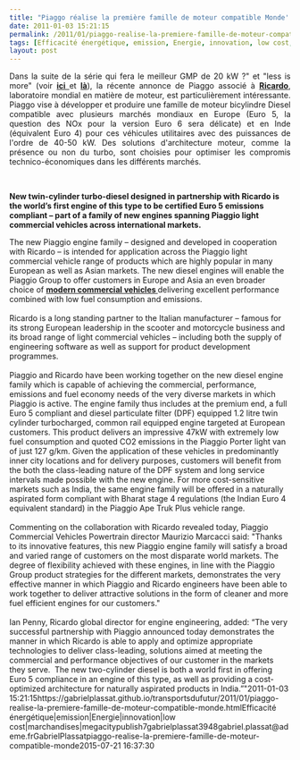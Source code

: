 ```yaml
---
title: "Piaggo réalise la première famille de moteur compatible Monde''"
date: 2011-01-03 15:21:15
permalink: /2011/01/piaggo-realise-la-premiere-famille-de-moteur-compatible-monde.html
tags: [Efficacité énergétique, emission, Energie, innovation, low cost, marchandises, megacity]
layout: post
---
```


<p style="text-align: justify">Dans la suite de la série qui fera le meilleur GMP de 20 kW ?" et "less is more" (voir <strong><a href="https://gabrielplassat.github.io/transportsdufutur/2010/01/qui-sera-capable-de-faire-un-gmp-de-20-kw-au-meilleur-prix-.html"" target=""_blank"">ici </a></strong>et <strong><a href="https://gabrielplassat.github.io/transportsdufutur/2010/03/less-is-more-2.html"" target=""_blank"">là</a></strong>), la récente annonce de Piaggo associé à <strong><a href=""http://www.ricardo.com/News--Media/Press-releases/News-releases1/2010/Ricardo-cooperates-with-Piaggio-on-development-of-clean-and-fuel-efficient-light-commercial-vehicle-engine-family/"" target=""_blank"">Ricardo</a></strong>, laboratoire mondial en matière de moteur, est particulièrement intéressante. Piaggo vise à développer et produire une famille de moteur bicylindre Diesel compatible avec plusieurs marchés mondiaux en Europe (Euro 5, la question des NOx pour la version Euro 6 sera délicate) et en Inde (équivalent Euro 4) pour ces véhicules utilitaires avec des puissances de l'ordre de 40-50 kW. Des solutions d'architecture moteur, comme la présence ou non du turbo, sont choisies pour optimiser les compromis technico-économiques dans les différents marchés.</p> <p style=""text-align: justify""><a href="https://gabrielplassat.github.io/transportsdufutur/wp-content/uploads/sites/6/old/6a0120a66d2ad4970b0148c744d1db970c-800wi.jpg"" rel=""lightbox""><img alt=""Piaggo2"" class=""asset  asset-image at-xid-6a0120a66d2ad4970b0148c744d1db970c"" src=""/wp-content/uploads/sites/6/old/6a0120a66d2ad4970b0148c744d1db970c-500wi.jpg"" style=""margin-left: automargin-right: auto"" title=""Piaggo2"" /></a> </p> <p style=""text-align: justify""><strong>New twin-cylinder turbo-diesel designed in partnership with Ricardo is the world’s first engine of this type to be certified Euro 5 emissions compliant – part of a family of new engines spanning Piaggio light commercial vehicles across international markets. </strong></p>  <!--more-->  The new Piaggio engine family – designed and developed in cooperation with Ricardo – is intended for application across the Piaggio light commercial vehicle range of products which are highly popular in many European as well as Asian markets. The new diesel engines will enable the Piaggio Group to offer customers in Europe and Asia an even broader choice of <strong><a href=""http://piaggio.co.in/Category/products/choose-your-ape.aspx"" target=""_blank"">modern commercial vehicles </a></strong>delivering excellent performance combined with low fuel consumption and emissions.<br /><br />Ricardo is a long standing partner to the Italian manufacturer – famous for its strong European leadership in the scooter and motorcycle business and its broad range of light commercial vehicles – including both the supply of engineering software as well as support for product development programmes.<br /><br />Piaggio and Ricardo have been working together on the new diesel engine family which is capable of achieving the commercial, performance, emissions and fuel economy needs of the very diverse markets in which Piaggio is active. The engine family thus includes at the premium end, a full Euro 5 compliant and diesel particulate filter (DPF) equipped 1.2 litre twin cylinder turbocharged, common rail equipped engine targeted at European customers. This product delivers an impressive 47kW with extremely low fuel consumption and quoted CO2 emissions in the Piaggio Porter light van of just 127 g/km. Given the application of these vehicles in predominantly inner city locations and for delivery purposes, customers will benefit from the both the class-leading nature of the DPF system and long service intervals made possible with the new engine. For more cost-sensitive markets such as India, the same engine family will be offered in a naturally aspirated form compliant with Bharat stage 4 regulations (the Indian Euro 4 equivalent standard) in the Piaggio Ape Truk Plus vehicle range.<br /><br />Commenting on the collaboration with Ricardo revealed today, Piaggio Commercial Vehicles Powertrain director Maurizio Marcacci said: "Thanks to its innovative features, this new Piaggio engine family will satisfy a broad and varied range of customers on the most disparate world markets. The degree of flexibility achieved with these engines, in line with the Piaggio Group product strategies for the different markets, demonstrates the very effective manner in which Piaggio and Ricardo engineers have been able to work together to deliver attractive solutions in the form of cleaner and more fuel efficient engines for our customers."<br /><br />Ian Penny, Ricardo global director for engine engineering, added: “The very successful partnership with Piaggio announced today demonstrates the manner in which Ricardo is able to apply and optimize appropriate technologies to deliver class-leading, solutions aimed at meeting the commercial and performance objectives of our customer in the markets they serve.  The new two-cylinder diesel is both a world first in offering Euro 5 compliance in an engine of this type, as well as providing a cost-optimized architecture for naturally aspirated products in India.”"2011-01-03 15:21:15https://gabrielplassat.github.io/transportsdufutur/2011/01/piaggo-realise-la-premiere-famille-de-moteur-compatible-monde.htmlEfficacité énergétique|emission|Energie|innovation|low cost|marchandises|megacitypublish7gabrielplassat3948gabriel.plassat@ademe.frGabrielPlassatpiaggo-realise-la-premiere-famille-de-moteur-compatible-monde2015-07-21 16:37:30
